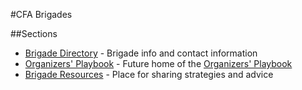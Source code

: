#CFA Brigades

##Sections

* [Brigade Directory](./Directory/home.md) - Brigade info and contact information
* [Organizers' Playbook](./Playbook/home.md) - Future home of the [Organizers' Playbook](https://docs.google.com/document/d/19bN5RWK5nQTpz0mHUViHrzHiommBUAMSztwNRzUcxYo)
* [Brigade Resources](./Resources/home.md) - Place for sharing strategies and advice